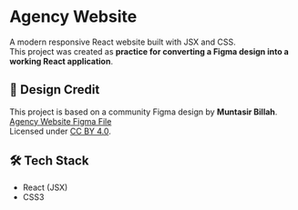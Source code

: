 # Agency Website

A modern responsive React website built with JSX and CSS.  
This project was created as **practice for converting a Figma design into a working React application**.

## 🎨 Design Credit
This project is based on a community Figma design by **Muntasir Billah**.
[Agency Website Figma File](https://www.figma.com/community/file/1222060007934600841)  
Licensed under [CC BY 4.0](https://creativecommons.org/licenses/by/4.0/).  

## 🛠️ Tech Stack
- React (JSX)
- CSS3 
